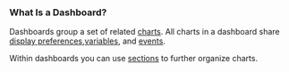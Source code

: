 ### What Is a Dashboard?

Dashboards group a set of related [charts](https://docs.wavefront.com/ui_charts.html). All charts in a dashboard share [display preferences](https://docs.wavefront.com/ui_dashboards.html#set-dashboard-display-preferences-and-settings),[variables](https://docs.wavefront.com/dashboards_variables.html), and [events](https://docs.wavefront.com/charts_events_displaying.html#control-event-overlays). 

Within dashboards you can use [sections](https://docs.wavefront.com/ui_dashboards.html) to further organize charts.
